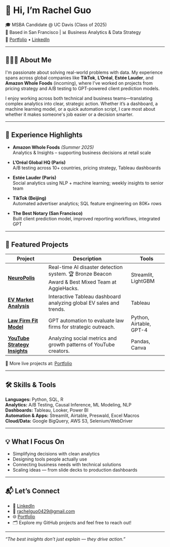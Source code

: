 # 👋 Hi, I’m Rachel Guo

🎓 MSBA Candidate @ UC Davis (Class of 2025)  
📍 Based in San Francisco | 📊 Business Analytics & Data Strategy  
🔗 [Portfolio](https://fluffy-space-lamp-q7wpx995445f99gw.github.dev/) • [LinkedIn](https://www.linkedin.com/in/rachelqingguo)

---

## 👩🏻‍💻 About Me

I'm passionate about solving real-world problems with data. My experience spans across global companies like **TikTok**, **L’Oréal**, **Estée Lauder**, and **Amazon Whole Foods** (incoming), where I've worked on projects from pricing strategy and A/B testing to GPT-powered client prediction models.

I enjoy working across both technical and business teams—translating complex analytics into clear, strategic action. Whether it’s a dashboard, a machine learning model, or a quick automation script, I care most about whether it makes someone's job easier or a decision smarter.

---

## 💼 Experience Highlights

- **Amazon Whole Foods** *(Summer 2025)*  
  Analytics & Insights – supporting business decisions at retail scale

- **L’Oréal Global HQ (Paris)**  
  A/B testing across 10+ countries, pricing strategy, Tableau dashboards

- **Estée Lauder (Paris)**  
  Social analytics using NLP + machine learning; weekly insights to senior team

- **TikTok (Beijing)**  
  Automated advertiser analytics; SQL feature engineering on 80K+ rows

- **The Best Notary (San Francisco)**  
  Built client prediction model, improved reporting workflows, integrated GPT

---

## 📌 Featured Projects

| Project | Description | Tools |
|--------|-------------|-------|
| [**NeuroPolis**](https://github.com/rachelqingguo/NeuroPolis) | Real-time AI disaster detection system. 🏆 Bronze Beacon Award & Best Mixed Team at AggieHacks. | Streamlit, LightGBM |
| [**EV Market Analysis**](https://github.com/rachelqingguo/Eletronic-Vehicles-Analysis) | Interactive Tableau dashboard analyzing global EV sales and trends. | Tableau |
| [**Law Firm Fit Model**](https://github.com/rachelqingguo/law-firm-prediction) | GPT automation to evaluate law firms for strategic outreach. | Python, Airtable, GPT-4 |
| [**YouTube Strategy Insights**](https://github.com/rachelqingguo/youtubeanalysis) | Analyzing social metrics and growth patterns of YouTube creators. | Pandas, Canva |

🔗 More live projects at: [Portfolio](https://rachelqingguo.github.io/personal-portfolio/)

---

## 🛠 Skills & Tools

**Languages:** Python, SQL, R  
**Analytics:** A/B Testing, Causal Inference, ML Modeling, NLP  
**Dashboards:** Tableau, Looker, Power BI  
**Automation & Apps:** Streamlit, Airtable, Preswald, Excel Macros  
**Cloud/Data:** Google BigQuery, AWS S3, Selenium/WebDriver

---

## 💡 What I Focus On

- Simplifying decisions with clean analytics  
- Designing tools people actually use  
- Connecting business needs with technical solutions  
- Scaling ideas — from slide decks to production dashboards

---

## 📬 Let’s Connect

- 💼 [LinkedIn](https://www.linkedin.com/in/rachelqingguo)  
- 📧 rachelguo0429@gmail.com  
- 🌐 [Portfolio](https://fluffy-space-lamp-q7wpx995445f99gw.github.dev/)  
- 🗂 Explore my GitHub projects and feel free to reach out!

---

*“The best insights don’t just explain — they drive action.”*

